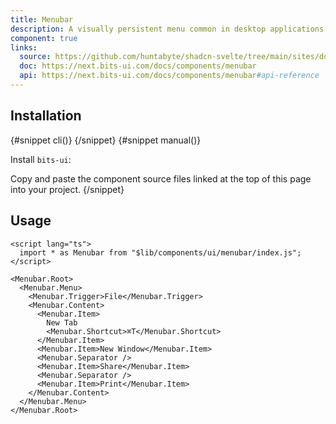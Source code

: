 ```yaml
---
title: Menubar
description: A visually persistent menu common in desktop applications that provides quick access to a consistent set of commands.
component: true
links:
  source: https://github.com/huntabyte/shadcn-svelte/tree/main/sites/docs/src/lib/registry/default/ui/menubar
  doc: https://next.bits-ui.com/docs/components/menubar
  api: https://next.bits-ui.com/docs/components/menubar#api-reference
---
```


<script>
    import { ComponentPreview, PMAddComp, PMInstall, Step, Steps, InstallTabs } from '$lib/components/docs'
</script>

<ComponentPreview name="menubar-demo">

</ComponentPreview>

## Installation

<InstallTabs>
{#snippet cli()}
<PMAddComp name="menubar" />
{/snippet}
{#snippet manual()}
<Steps>
<Step>

Install `bits-ui`:

</Step>
<PMInstall command="bits-ui -D" />
<Step>Copy and paste the component source files linked at the top of this page into your project.</Step>
</Steps>
{/snippet}
</InstallTabs>

## Usage

```svelte
<script lang="ts">
  import * as Menubar from "$lib/components/ui/menubar/index.js";
</script>

<Menubar.Root>
  <Menubar.Menu>
    <Menubar.Trigger>File</Menubar.Trigger>
    <Menubar.Content>
      <Menubar.Item>
        New Tab
        <Menubar.Shortcut>⌘T</Menubar.Shortcut>
      </Menubar.Item>
      <Menubar.Item>New Window</Menubar.Item>
      <Menubar.Separator />
      <Menubar.Item>Share</Menubar.Item>
      <Menubar.Separator />
      <Menubar.Item>Print</Menubar.Item>
    </Menubar.Content>
  </Menubar.Menu>
</Menubar.Root>
```
